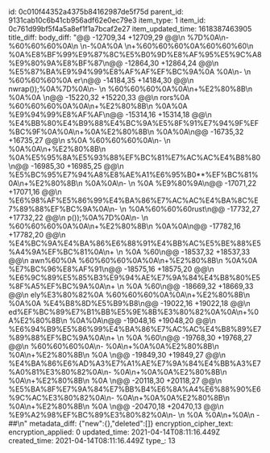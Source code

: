 id: 0c010f44352a4375b84162987de5f75d
parent_id: 9131cab10c6b41cb956adf62e0ec79e3
item_type: 1
item_id: 0c761d99bf5f4a5a8ef1f1a7bcaf2e27
item_updated_time: 1618387463905
title_diff: 
body_diff: "@@ -12709,34 +12709,29 @@\\n       %7D%0A\\n-%60%60%60%0A\\n       \\n-%0A%0A      \\n+%60%60%60%0A%60%60%60\\n %0A%E8%BF%99%E9%87%8C%E5%B0%9D%E8%AF%95%E5%9C%A8%E9%80%9A%E8%BF%87\\n@@ -12864,30 +12864,24 @@\\n %E5%87%BA%E9%94%99%E8%AF%AF%EF%BC%9A%0A      %0A\\n-      \\n %60%60%60%0A      er\\n@@ -14184,35 +14184,30 @@\\n nwrap());%0A%7D%0A\\n-      \\n %60%60%60%0A%0A\\n+%E2%80%8B\\n       %0A%0A    \\n@@ -15220,32 +15220,33 @@\\n rors%0A      %60%60%60%0A%0A\\n+%E2%80%8B\\n       %0A%0A      %E9%94%99%E8%AF%AF\\n@@ -15314,16 +15314,18 @@\\n %E4%BB%80%E4%B9%88%E4%BC%9A%E5%8F%91%E7%94%9F%EF%BC%9F%0A%0A\\n+%0A%E2%80%8B\\n       %0A%0A\\n@@ -16735,32 +16735,27 @@\\n s%0A      %60%60%60%0A\\n-      \\n %0A%0A\\n+%E2%80%8B\\n       %0A%E5%95%8A%E5%93%88%EF%BC%81%E7%AC%AC%E4%B8%80\\n@@ -16985,30 +16985,25 @@\\n %E5%BC%95%E7%94%A8%E8%AE%A1%E6%95%B0**%EF%BC%81%0A\\n+%E2%80%8B\\n       %0A%0A\\n-      \\n %0A      %E9%80%9A\\n@@ -17071,22 +17071,16 @@\\n %E6%98%AF%E5%86%99%E4%BA%86%E7%AC%AC%E4%BA%8C%E7%89%88%EF%BC%9A%0A\\n-      \\n %0A%60%60%60rust\\n@@ -17732,27 +17732,22 @@\\n p());%0A%7D%0A\\n-      \\n %60%60%60%0A%0A\\n+%E2%80%8B\\n       %0A%0A\\n@@ -17782,16 +17782,20 @@\\n %E4%BC%9A%E4%BA%86%E6%88%91%E4%BB%AC%E5%BE%88%E5%A4%9A%EF%BC%81%0A\\n+    \\n %0A      %60\\n@@ -18537,32 +18537,33 @@\\n awn%60%0A      %60%60%60%0A%0A\\n+%E2%80%8B\\n       %0A%0A      %E7%BC%96%E8%AF%91\\n@@ -18575,16 +18575,20 @@\\n %E6%9C%89%E5%85%B3%E9%94%AE%E7%9A%84%E4%B8%80%E5%8F%A5%EF%BC%9A%0A\\n+    \\n %0A      %60\\n@@ -18669,32 +18669,33 @@\\n ely%E3%80%82%0A      %60%60%60%0A%0A\\n+%E2%80%8B\\n       %0A%0A      %E4%B8%8D%E5%B9%B8\\n@@ -19022,16 +19022,18 @@\\n ed%EF%BC%89%E7%B1%BB%E5%9E%8B%E3%80%82%0A%0A\\n+%0A%E2%80%8B\\n       %0A%0A\\n@@ -19048,16 +19048,20 @@\\n %E6%94%B9%E5%86%99%E4%BA%86%E7%AC%AC%E4%B8%89%E7%89%88%EF%BC%9A%0A\\n+    \\n %0A      %60\\n@@ -19768,30 +19768,27 @@\\n     %60%60%60%0A\\n-      %0A\\n+%0A%0A%E2%80%8B\\n       %0A\\n+%E2%80%8B\\n       %0A \\n@@ -19849,30 +19849,27 @@\\n %E4%BA%86%E6%AD%A3%E7%A1%AE%E7%9A%84%E4%BB%A3%E7%A0%81%E3%80%82%0A\\n-      %0A\\n+%0A%0A%E2%80%8B\\n       %0A\\n+%E2%80%8B\\n       %0A \\n@@ -20118,30 +20118,27 @@\\n %E5%BA%8F%E7%9A%84%E7%BB%B4%E6%8A%A4%E6%88%90%E6%9C%AC%E3%80%82%0A\\n-      %0A\\n+%0A%0A%E2%80%8B\\n       %0A\\n+%E2%80%8B\\n       %0A \\n@@ -20470,18 +20470,13 @@\\n %E9%A2%98%EF%BC%89%E3%80%82%0A\\n-      \\n %0A  %0A\\n+%0A\\n - ##\\n"
metadata_diff: {"new":{},"deleted":[]}
encryption_cipher_text: 
encryption_applied: 0
updated_time: 2021-04-14T08:11:16.449Z
created_time: 2021-04-14T08:11:16.449Z
type_: 13